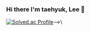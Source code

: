 ### Hi there I'm taehyuk, Lee 👋
<!--![taehyuklee's GitHub stats](https://github-readme-stats.vercel.app/api?username=taehyuklee&show_icons=true&theme=default)-->
[![Solved.ac Profile](http://mazassumnida.wtf/api/v2/generate_badge?boj=taylee)](https://solved.ac/백준아이디/)-->\

<!--
**taehyuklee/taehyuklee** is a ✨ _special_ ✨ repository because its `README.md` (this file) appears on your GitHub profile.

Here are some ideas to get you started:

- 🔭 I’m currently working on ...
- 🌱 I’m currently learning ...
- 👯 I’m looking to collaborate on ...
- 🤔 I’m looking for help with ...
- 💬 Ask me about ...
- 📫 How to reach me: ...
- 😄 Pronouns: ...
- ⚡ Fun fact: ...
-->
